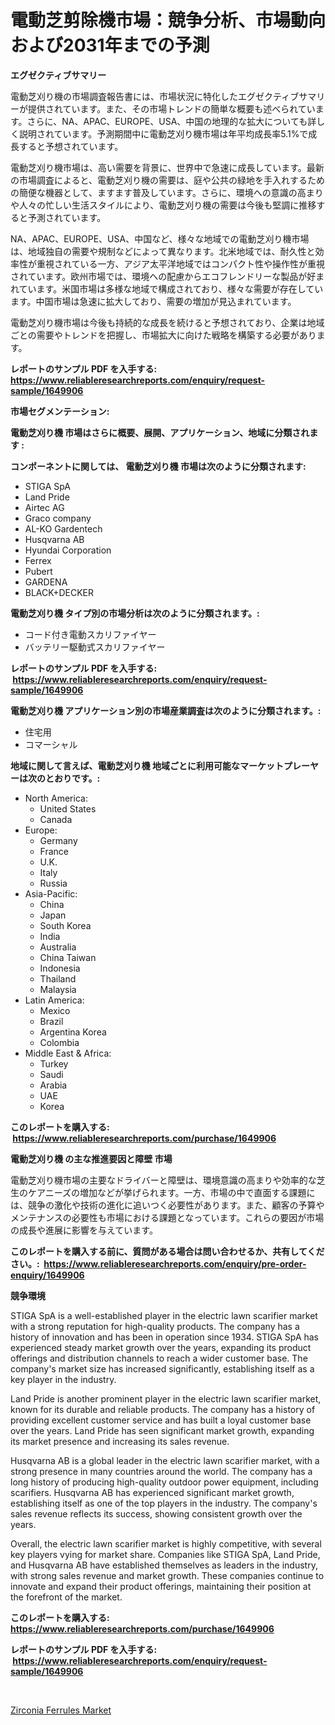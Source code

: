 <p><h1>電動芝剪除機市場：競争分析、市場動向および2031年までの予測</h1></p><p><strong>エグゼクティブサマリー</strong></p>
<p><p>電動芝刈り機の市場調査報告書には、市場状況に特化したエグゼクティブサマリーが提供されています。また、その市場トレンドの簡単な概要も述べられています。さらに、NA、APAC、EUROPE、USA、中国の地理的な拡大についても詳しく説明されています。予測期間中に電動芝刈り機市場は年平均成長率5.1%で成長すると予想されています。</p><p>電動芝刈り機市場は、高い需要を背景に、世界中で急速に成長しています。最新の市場調査によると、電動芝刈り機の需要は、庭や公共の緑地を手入れするための簡便な機器として、ますます普及しています。さらに、環境への意識の高まりや人々の忙しい生活スタイルにより、電動芝刈り機の需要は今後も堅調に推移すると予測されています。</p><p>NA、APAC、EUROPE、USA、中国など、様々な地域での電動芝刈り機市場は、地域独自の需要や規制などによって異なります。北米地域では、耐久性と効率性が重視されている一方、アジア太平洋地域ではコンパクト性や操作性が重視されています。欧州市場では、環境への配慮からエコフレンドリーな製品が好まれています。米国市場は多様な地域で構成されており、様々な需要が存在しています。中国市場は急速に拡大しており、需要の増加が見込まれています。</p><p>電動芝刈り機市場は今後も持続的な成長を続けると予想されており、企業は地域ごとの需要やトレンドを把握し、市場拡大に向けた戦略を構築する必要があります。</p></p>
<p><strong>レポートのサンプル PDF を入手する: <a href="https://www.reliableresearchreports.com/enquiry/request-sample/1649906">https://www.reliableresearchreports.com/enquiry/request-sample/1649906</a></strong></p>
<p><strong>市場セグメンテーション:</strong></p>
<p><strong> 電動芝刈り機 市場はさらに概要、展開、アプリケーション、地域に分類されます :</strong></p>
<p><strong>コンポーネントに関しては、 電動芝刈り機 市場は次のように分類されます: &nbsp;</strong></p>
<p><ul><li>STIGA SpA</li><li>Land Pride</li><li>Airtec AG</li><li>Graco company</li><li>AL-KO Gardentech</li><li>Husqvarna AB</li><li>Hyundai Corporation</li><li>Ferrex</li><li>Pubert</li><li>GARDENA</li><li>BLACK+DECKER</li></ul></p>
<p><strong> 電動芝刈り機 タイプ別の市場分析は次のように分類されます。:</strong></p>
<p><ul><li>コード付き電動スカリファイヤー</li><li>バッテリー駆動式スカリファイヤー</li></ul></p>
<p><strong>レポートのサンプル PDF を入手する: &nbsp;<a href="https://www.reliableresearchreports.com/enquiry/request-sample/1649906">https://www.reliableresearchreports.com/enquiry/request-sample/1649906</a></strong></p>
<p><strong> 電動芝刈り機 アプリケーション別の市場産業調査は次のように分類されます。:</strong></p>
<p><ul><li>住宅用</li><li>コマーシャル</li></ul></p>
<p><strong>地域に関して言えば、電動芝刈り機 地域ごとに利用可能なマーケットプレーヤーは次のとおりです。:</strong></p>
<p><ul>
    <li>
        North America:
        <ul>
            <li>United States</li>
            <li>Canada</li>
        </ul>
    </li>
    <li>
        Europe:
        <ul>
            <li>Germany</li>
            <li>France</li>
            <li>U.K.</li>
            <li>Italy</li>
            <li>Russia</li>
        </ul>
    </li>
    <li>
        Asia-Pacific:
        <ul>
            <li>China</li>
            <li>Japan</li>
            <li>South Korea</li>
            <li>India</li>
            <li>Australia</li>
            <li>China Taiwan</li>
            <li>Indonesia</li>
            <li>Thailand</li>
            <li>Malaysia</li>
        </ul>
    </li>
    <li>
        Latin America:
        <ul>
            <li>Mexico</li>
            <li>Brazil</li>
            <li>Argentina Korea</li>
            <li>Colombia</li>
        </ul>
    </li>
    <li>
        Middle East & Africa:
        <ul>
            <li>Turkey</li>
            <li>Saudi</li>
            <li>Arabia</li>
            <li>UAE</li>
            <li>Korea</li>
        </ul>
    </li>
    </ul></p>
<p><strong>このレポートを購入する: &nbsp;<a href="https://www.reliableresearchreports.com/purchase/1649906">https://www.reliableresearchreports.com/purchase/1649906</a></strong></p>
<p><strong>電動芝刈り機 の主な推進要因と障壁 市場</strong></p>
<p><p>電動芝刈り機市場の主要なドライバーと障壁は、環境意識の高まりや効率的な芝生のケアニーズの増加などが挙げられます。一方、市場の中で直面する課題には、競争の激化や技術の進化に追いつく必要性があります。また、顧客の予算やメンテナンスの必要性も市場における課題となっています。これらの要因が市場の成長や進展に影響を与えています。</p></p>
<p><strong>このレポートを購入する前に、質問がある場合は問い合わせるか、共有してください。:&nbsp; <a href="https://www.reliableresearchreports.com/enquiry/pre-order-enquiry/1649906">https://www.reliableresearchreports.com/enquiry/pre-order-enquiry/1649906</a></strong></p>
<p><strong>競争環境</strong></p>
<p><p>STIGA SpA is a well-established player in the electric lawn scarifier market with a strong reputation for high-quality products. The company has a history of innovation and has been in operation since 1934. STIGA SpA has experienced steady market growth over the years, expanding its product offerings and distribution channels to reach a wider customer base. The company's market size has increased significantly, establishing itself as a key player in the industry.</p><p>Land Pride is another prominent player in the electric lawn scarifier market, known for its durable and reliable products. The company has a history of providing excellent customer service and has built a loyal customer base over the years. Land Pride has seen significant market growth, expanding its market presence and increasing its sales revenue.</p><p>Husqvarna AB is a global leader in the electric lawn scarifier market, with a strong presence in many countries around the world. The company has a long history of producing high-quality outdoor power equipment, including scarifiers. Husqvarna AB has experienced significant market growth, establishing itself as one of the top players in the industry. The company's sales revenue reflects its success, showing consistent growth over the years.</p><p>Overall, the electric lawn scarifier market is highly competitive, with several key players vying for market share. Companies like STIGA SpA, Land Pride, and Husqvarna AB have established themselves as leaders in the industry, with strong sales revenue and market growth. These companies continue to innovate and expand their product offerings, maintaining their position at the forefront of the market.</p></p>
<p><strong>このレポートを購入する: &nbsp; <a href="https://www.reliableresearchreports.com/purchase/1649906">https://www.reliableresearchreports.com/purchase/1649906</a></strong></p>
<p><strong>レポートのサンプル PDF を入手する: &nbsp;<a href="https://www.reliableresearchreports.com/enquiry/request-sample/1649906">https://www.reliableresearchreports.com/enquiry/request-sample/1649906</a></strong><strong></strong></p>
<p>&nbsp;</p>
<p><p><a href="https://picayune-night-cbd.notion.site/Zirconia-Ferrules-Market-Growth-Market-Trends-COVID-19-Impact-and-Forecasts-for-period-from-2024--1d45c66e31d746f4b6b9b044e8de709c">Zirconia Ferrules Market</a></p></p>